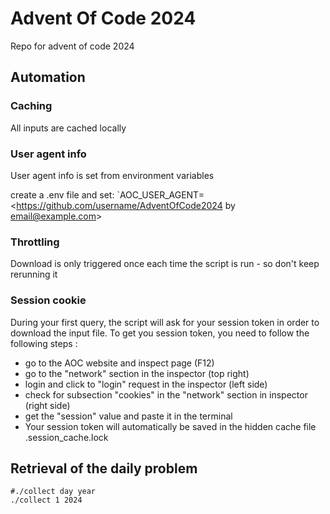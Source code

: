 # Advent Of Code 2024

Repo for advent of code 2024

## Automation

### Caching

All inputs are cached locally  

### User agent info

User agent info is set from environment variables

create a .env file and set:
`AOC_USER_AGENT=<https://github.com/username/AdventOfCode2024 by email@example.com>

### Throttling

Download is only triggered once each time the script is run - so don't keep rerunning it

### Session cookie

During your first query, the script will ask for your session token in order to download the input file. To get you session token, you need to follow the following steps :

- go to the AOC website and inspect page (F12)
- go to the "network" section in the inspector (top right)
- login and click to "login" request in the inspector (left side)
- check for subsection "cookies" in the "network" section in inspector (right side)
- get the "session" value and paste it in the terminal
- Your session token will automatically be saved in the hidden cache file .session_cache.lock

## Retrieval of the daily problem

    #./collect day year
    ./collect 1 2024
